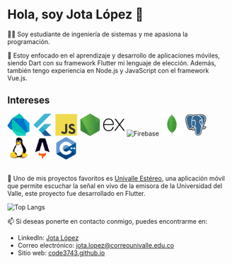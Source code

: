 # Hola, soy Jota López 👋

👨‍🎓 Soy estudiante de ingeniería de sistemas y me apasiona la programación.

🚀 Estoy enfocado en el aprendizaje y desarrollo de aplicaciones móviles, siendo Dart con su framework Flutter mi lenguaje de elección. Además, también tengo experiencia en Node.js y JavaScript con el framework Vue.js.

## Intereses 

<div>
  <img src="https://raw.githubusercontent.com/devicons/devicon/master/icons/dart/dart-original.svg" alt="Dart" width="50"/>
  <img src="https://raw.githubusercontent.com/devicons/devicon/master/icons/flutter/flutter-original.svg" alt="Flutter" width="50"/>
  <img src="https://raw.githubusercontent.com/devicons/devicon/master/icons/javascript/javascript-original.svg" alt="JavaScript" width="50"/>
  <img src="https://raw.githubusercontent.com/devicons/devicon/master/icons/nodejs/nodejs-original.svg" alt="Node.js" width="50"/>
  <img src="https://raw.githubusercontent.com/devicons/devicon/master/icons/express/express-original.svg" alt="Express" width="50"/>
  <img src="https://www.vectorlogo.zone/logos/firebase/firebase-icon.svg" alt="Firebase" width="50"/>
  <img src="https://raw.githubusercontent.com/devicons/devicon/master/icons/mongodb/mongodb-original.svg" alt="MongoDB" width="50"/>
  <img src="https://raw.githubusercontent.com/devicons/devicon/master/icons/postgresql/postgresql-original.svg" alt="Postgres" width="50"/>
  <img src="https://raw.githubusercontent.com/devicons/devicon/master/icons/linux/linux-original.svg" alt="Linux" width="50"/>
  <img src="https://raw.githubusercontent.com/devicons/devicon/master/icons/astro/astro-original.svg" alt="Astro" width="50"/>
  <img src="https://raw.githubusercontent.com/devicons/devicon/master/icons/cplusplus/cplusplus-original.svg" alt="C++" width="50"/>
</div>

<br>

🔭 Uno de mis proyectos favoritos es [Univalle Estéreo](https://play.google.com/store/apps/details?id=co.edu.univalle.emisora.univalle_estereo), una aplicación móvil que permite escuchar la señal en vivo de la emisora de la Universidad del Valle, este proyecto fue desarrollado en Flutter.

<!-- ![Anurag's GitHub stats](https://github-readme-stats.vercel.app/api?username=code3743&theme=dark&show_icons=true) -->
![Top Langs](https://github-readme-stats.vercel.app/api/top-langs/?username=code3743&layout=compact&theme=dark)


📫 Si deseas ponerte en contacto conmigo, puedes encontrarme en:

- LinkedIn: [Jota López](https://linkedin.com/in/jota-lópez-ramirez-899604231)
- Correo electrónico: [jota.lopez@correounivalle.edu.co](mailto:jota.lopez@correounivalle.edu.co)
- Sitio web: [code3743.github.io](https://code3743.github.io/)

